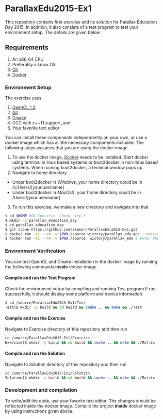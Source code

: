# ParallaxEdu2015-Ex1
This repository contains first exercise and its solution for Parallax Education Day 2015. In addition, it also consists of a test program to test your environment setup. The details are given below.

## Requirements

1. An x86_64 CPU
2. Preferably a Linux OS 
3. [Git](http://git-scm.com/downloads)
4. [Docker](https://docs.docker.com/installation/)

### Environment Setup

The exercise uses

1. [OpenCL 1.2](https://www.khronos.org/opencl/),
2. [Git](http://git-scm.com/)
3. [Cmake](http://www.cmake.org/)
4. GCC with c++11 support, and
5. Your favorite text editor

You can install these components independently on your own, or use a docker image which has all the necessary components included. The following steps assumes that you are using the docker image.

1. To use the docker image, [Docker](https://docs.docker.com/installation/) needs to be installed. Start docker using terminal in linux based systems or boot2docker in non-linux based systems. When running boot2docker, a terminal window pops up.
2. Navigate to home directory
  * Under boot2docker in *Windows*, your home directory could be in /c/Users/[your.username]
  * Under boot2docker in *MacOsX*, your home directory could be in /Users/[your.username]
3. To run this exercise, we make a new directory and navigate into that

```bash
$ cd $HOME #OS Specific. Check step 2
$ mkdir -p parallax_education_day
$ cd parallax_education_day
$ git clone https://github.com/skanur/ParallaxEdu2015-Ex1.git
$ docker run -ti --rm -v $PWD:/source wictory/parallax_edu gcc --version # Test your docker image
$ docker run -ti --rm -v $PWD:/source  wictory/parallax_edu # Enter the container
```

### Environment Verification
You can test OpenCL and Cmake installation in the docker image by running the following commands **inside** docker image.

#### Compile and run the Test Program
Check the environment setup by compiling and running Test program.If run successfully, it should display some platform and device information.
```bash
$ cd /source/ParallaxEdu2015-Ex1/Test
Test]$ mkdir -p build && cd build && cmake .. && make && ./Test
```

#### Compile and run the Exercise
Navigate to Exercise directory of this repository and then run
```bash
cd /source/ParallaxEdu2015-Ex1/Exercise
Exercise]$ mkdir -p build && cd build && cmake .. && make && ./Matrix
```

#### Compile and run the Solution
Navigate to Solution directory of this repository and then run
```bash
cd /source/ParallaxEdu2015-Ex1/Solution
Solution]$ mkdir -p build && cd build && cmake .. && make && ./Matrix
```

### Development and compilation
To write/edit the code, use your favorite text editor. The changes should be reflected inside the docker image. Compile the project **inside** docker image by using instructions given above.


